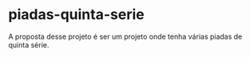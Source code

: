 # piadas-quinta-serie
A proposta desse projeto é ser um projeto onde tenha várias piadas de quinta série. 

